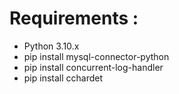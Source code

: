 # Requirements :
- Python 3.10.x
- pip install mysql-connector-python
- pip install concurrent-log-handler
- pip install cchardet

